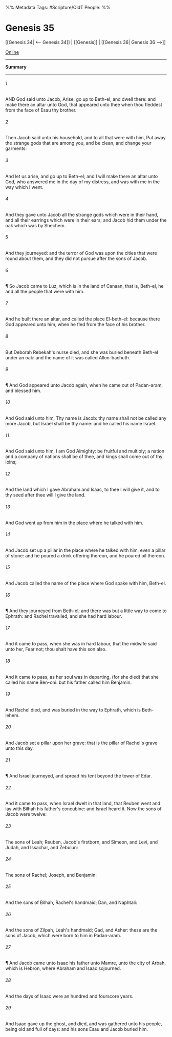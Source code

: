 

%% Metadata
Tags: #Scripture/OldT
People: 
%%
# Genesis 35
[[Genesis 34| <-- Genesis 34]] | [[Genesis]] | [[Genesis 36| Genesis 36 -->]]

[Online](https://churchofjesuschrist.org/study/scriptures/ot/gen/35?lang=eng)

---
__Summary__



---

###### 1
AND God said unto Jacob, Arise, go up to Beth-el, and dwell there: and make there an altar unto God, that appeared unto thee when thou fleddest from the face of Esau thy brother.
###### 2
Then Jacob said unto his household, and to all that were with him, Put away the strange gods that are among you, and be clean, and change your garments:
###### 3
And let us arise, and go up to Beth-el; and I will make there an altar unto God, who answered me in the day of my distress, and was with me in the way which I went.
###### 4
And they gave unto Jacob all the strange gods which were in their hand, and all their earrings which were in their ears; and Jacob hid them under the oak which was by Shechem.
###### 5
And they journeyed: and the terror of God was upon the cities that were round about them, and they did not pursue after the sons of Jacob.
###### 6
¶ So Jacob came to Luz, which is in the land of Canaan, that is, Beth-el, he and all the people that were with him.
###### 7
And he built there an altar, and called the place El-beth-el: because there God appeared unto him, when he fled from the face of his brother.
###### 8
But Deborah Rebekah's nurse died, and she was buried beneath Beth-el under an oak: and the name of it was called Allon-bachuth.
###### 9
¶ And God appeared unto Jacob again, when he came out of Padan-aram, and blessed him.
###### 10
And God said unto him, Thy name is Jacob: thy name shall not be called any more Jacob, but Israel shall be thy name: and he called his name Israel.
###### 11
And God said unto him, I am God Almighty: be fruitful and multiply; a nation and a company of nations shall be of thee, and kings shall come out of thy loins;
###### 12
And the land which I gave Abraham and Isaac, to thee I will give it, and to thy seed after thee will I give the land.
###### 13
And God went up from him in the place where he talked with him.
###### 14
And Jacob set up a pillar in the place where he talked with him, even a pillar of stone: and he poured a drink offering thereon, and he poured oil thereon.
###### 15
And Jacob called the name of the place where God spake with him, Beth-el.
###### 16
¶ And they journeyed from Beth-el; and there was but a little way to come to Ephrath: and Rachel travailed, and she had hard labour.
###### 17
And it came to pass, when she was in hard labour, that the midwife said unto her, Fear not; thou shalt have this son also.
###### 18
And it came to pass, as her soul was in departing, (for she died) that she called his name Ben-oni: but his father called him Benjamin.
###### 19
And Rachel died, and was buried in the way to Ephrath, which is Beth-lehem.
###### 20
And Jacob set a pillar upon her grave: that is the pillar of Rachel's grave unto this day.
###### 21
¶ And Israel journeyed, and spread his tent beyond the tower of Edar.
###### 22
And it came to pass, when Israel dwelt in that land, that Reuben went and lay with Bilhah his father's concubine: and Israel heard it.  Now the sons of Jacob were twelve:
###### 23
The sons of Leah; Reuben, Jacob's firstborn, and Simeon, and Levi, and Judah, and Issachar, and Zebulun:
###### 24
The sons of Rachel; Joseph, and Benjamin:
###### 25
And the sons of Bilhah, Rachel's handmaid; Dan, and Naphtali:
###### 26
And the sons of Zilpah, Leah's handmaid; Gad, and Asher: these are the sons of Jacob, which were born to him in Padan-aram.
###### 27
¶ And Jacob came unto Isaac his father unto Mamre, unto the city of Arbah, which is Hebron, where Abraham and Isaac sojourned.
###### 28
And the days of Isaac were an hundred and fourscore years.
###### 29
And Isaac gave up the ghost, and died, and was gathered unto his people, being old and full of days: and his sons Esau and Jacob buried him.



